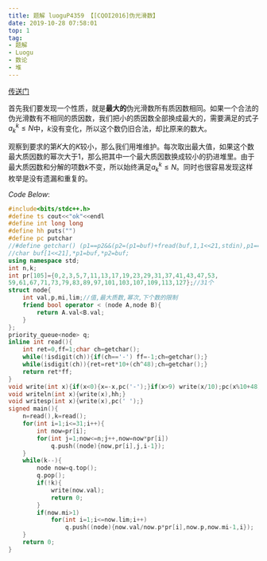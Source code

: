 ```yaml
---
title: 题解 luoguP4359 【[CQOI2016]伪光滑数】
date: 2019-10-28 07:58:01
top: 1
tag:
- 题解
- Luogu
- 数论
- 堆
---
```

[传送门](https://www.luogu.org/problem/P4359)

首先我们要发现一个性质，就是**最大的**伪光滑数所有质因数相同。如果一个合法的伪光滑数有不相同的质因数，我们把小的质因数全部换成最大的，需要满足的式子$a_k^k\leq N$中，$k$没有变化，所以这个数仍旧合法，却比原来的数大。

观察到要求的第$K$大的$K$较小，那么我们用堆维护。每次取出最大值，如果这个数最大质因数的幂次大于$1$，那么把其中一个最大质因数换成较小的扔进堆里。由于最大质因数和分解的项数$k$不变，所以始终满足$a_k^k\leq N$。同时也很容易发现这样枚举是没有遗漏和重复的。

$Code\ Below:$
```cpp
#include<bits/stdc++.h>
#define ts cout<<"ok"<<endl
#define int long long
#define hh puts("")
#define pc putchar
//#define getchar() (p1==p2&&(p2=(p1=buf)+fread(buf,1,1<<21,stdin),p1==p2)?EOF:*p1++)
//char buf[1<<21],*p1=buf,*p2=buf;
using namespace std;
int n,k;
int pr[105]={0,2,3,5,7,11,13,17,19,23,29,31,37,41,43,47,53,
59,61,67,71,73,79,83,89,97,101,103,107,109,113,127};//31个
struct node{
    int val,p,mi,lim;//值,最大质数,幂次,下个数的限制 
    friend bool operator < (node A,node B){
        return A.val<B.val;
    }
};
priority_queue<node> q; 
inline int read(){
    int ret=0,ff=1;char ch=getchar();
    while(!isdigit(ch)){if(ch=='-') ff=-1;ch=getchar();}
    while(isdigit(ch)){ret=ret*10+(ch^48);ch=getchar();}
    return ret*ff;
}
void write(int x){if(x<0){x=-x,pc('-');}if(x>9) write(x/10);pc(x%10+48);}
void writeln(int x){write(x),hh;}
void writesp(int x){write(x),pc(' ');}
signed main(){
    n=read(),k=read();
    for(int i=1;i<=31;i++){
        int now=pr[i];
        for(int j=1;now<=n;j++,now=now*pr[i])
            q.push((node){now,pr[i],j,i-1});
    }
    while(k--){
        node now=q.top();
        q.pop();
        if(!k){
            write(now.val);
            return 0;
        }
        if(now.mi>1)
            for(int i=1;i<=now.lim;i++)
                q.push((node){now.val/now.p*pr[i],now.p,now.mi-1,i});
    }
    return 0;
}
```